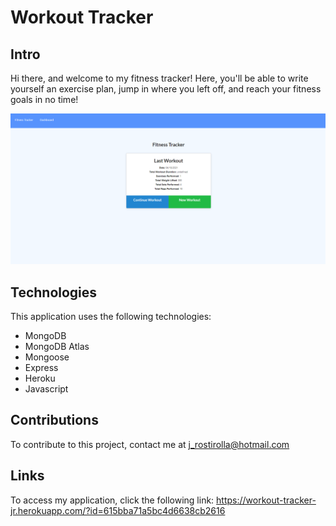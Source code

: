 # Workout Tracker

## Intro
Hi there, and welcome to my fitness tracker! Here, you'll be able to write yourself an exercise plan, jump in where you left off, and reach your fitness goals in no time!

![screenshot](https://github.com/jrostirolla/workout-tracker/blob/main/untitled.png?raw=true)

## Technologies
This application uses the following technologies:
* MongoDB
* MongoDB Atlas
* Mongoose
* Express
* Heroku
* Javascript

## Contributions
To contribute to this project, contact me at j_rostirolla@hotmail.com

## Links
To access my application, click the following link: https://workout-tracker-jr.herokuapp.com/?id=615bba71a5bc4d6638cb2616
